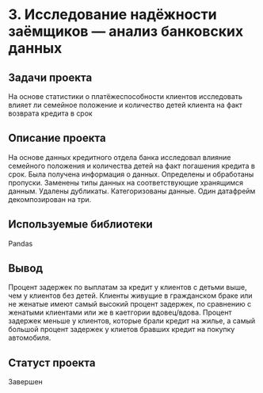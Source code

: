 # 3. Исследование надёжности заёмщиков — анализ банковских данных

## Задачи проекта

На основе статистики о платёжеспособности клиентов исследовать влияет ли семейное положение и количество детей клиента на факт возврата кредита в срок

## Описание проекта

На основе данных кредитного отдела банка исследовал влияние семейного положения и количества детей на факт погашения кредита в срок. Была получена информация о
данных. Определены и обработаны пропуски. Заменены типы данных на соответствующие хранящимся данным. Удалены дубликаты. Категоризованы данные. Один датафрейм декомпозирован на три.

## Используемые библиотеки
Pandas

## Вывод
Процент задержек по выплатам за кредит у клиентов с детьми выше, чем у клиентов без детей. Клиенты живущие в гражданском браке или не женатые имеют самый высокий процент задержек, по сравнению с женатыми клиентами или же в каетгории вдовец/вдова. Процент задержек меньше у клиентов, которые брали кредит на жилье, а самый большой процент задержек у клиетов бравших кредит на покупку автомобиля.
## Статуст проекта
Завершен
